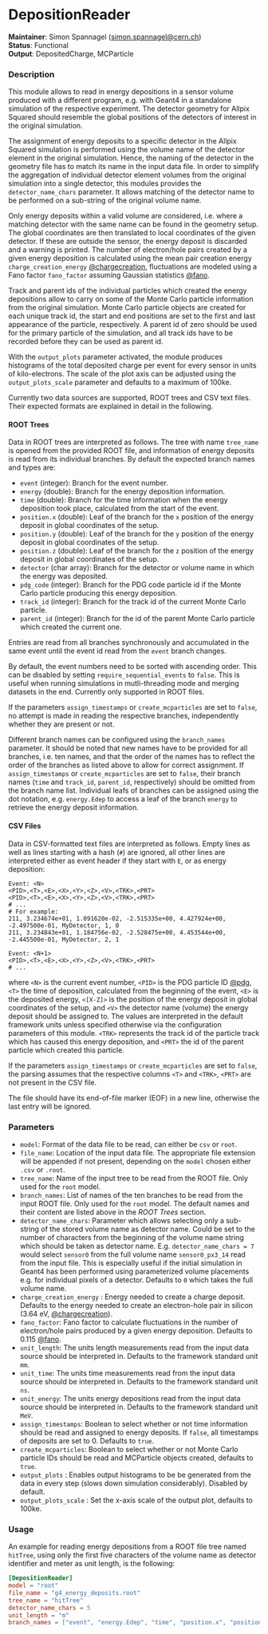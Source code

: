 # DepositionReader
**Maintainer**: Simon Spannagel (simon.spannagel@cern.ch)  
**Status**: Functional  
**Output**: DepositedCharge, MCParticle

### Description
This module allows to read in energy depositions in a sensor volume produced with a different program, e.g. with Geant4 in a standalone simulation of the respective experiment.
The detector geometry for Allpix Squared should resemble the global positions of the detectors of interest in the original simulation.

The assignment of energy deposits to a specific detector in the Allpix Squared simulation is performed using the volume name of the detector element in the original simulation.
Hence, the naming of the detector in the geometry file has to match its name in the input data file.
In order to simplify the aggregation of individual detector element volumes from the original simulation into a single detector, this modules provides the `detector_name_chars` parameter.
It allows matching of the detector name to be performed on a sub-string of the original volume name.

Only energy deposits within a valid volume are considered, i.e. where a matching detector with the same name can be found in the geometry setup.
The global coordinates are then translated to local coordinates of the given detector.
If these are outside the sensor, the energy deposit is discarded and a warning is printed.
The number of electron/hole pairs created by a given energy deposition is calculated using the mean pair creation energy `charge_creation_energy` [@chargecreation], fluctuations are modeled using a Fano factor `fano_factor` assuming Gaussian statistics [@fano].

Track and parent ids of the individual particles which created the energy depositions allow to carry on some of the Monte Carlo particle information from the original simulation.
Monte Carlo particle objects are created for each unique track id, the start and end positions are set to the first and last appearance of the particle, respectively.
A parent id of zero should be used for the primary particle of the simulation, and all track ids have to be recorded before they can be used as parent id.

With the `output_plots` parameter activated, the module produces histograms of the total deposited charge per event for every sensor in units of kilo-electrons.
The scale of the plot axis can be adjusted using the `output_plots_scale` parameter and defaults to a maximum of 100ke.

Currently two data sources are supported, ROOT trees and CSV text files.
Their expected formats are explained in detail in the following.

#### ROOT Trees

Data in ROOT trees are interpreted as follows.
The tree with name `tree_name` is opened from the provided ROOT file, and information of energy deposits is read from its individual branches.
By default the expected branch names and types are:

* `event` (integer): Branch for the event number.
* `energy` (double): Branch for the energy deposition information.
* `time` (double): Branch for the time information when the energy deposition took place, calculated from the start of the event.
* `position.x` (double): Leaf of the branch for the `x` position of the energy deposit in global coordinates of the setup.
* `position.y` (double): Leaf of the branch for the `y` position of the energy deposit in global coordinates of the setup.
* `position.z` (double): Leaf of the branch for the `z` position of the energy deposit in global coordinates of the setup.
* `detector` (char array): Branch for the detector or volume name in which the energy was deposited.
* `pdg_code` (integer): Branch for the PDG code particle id if the Monte Carlo particle producing this energy deposition.
* `track_id` (integer): Branch for the track id of the current Monte Carlo particle.
* `parent_id` (integer): Branch for the id of the parent Monte Carlo particle which created the current one.

Entries are read from all branches synchronously and accumulated in the same event until the event id read from the `event` branch changes.

By default, the event numbers need to be sorted with ascending order. This can be disabled by setting `require_sequential_events` to `false`. This is useful when running simulations in mutli-threading mode and merging datasets in the end. Currently only supported in ROOT files.

If the parameters `assign_timestamps` or `create_mcparticles` are set to `false`, no attempt is made in reading the respective branches, independently whether they are present or not.

Different branch names can be configured using the `branch_names` parameter.
It should be noted that new names have to be provided for all branches, i.e. ten names, and that the order of the names has to reflect the order of the branches as listed above to allow for correct assignment.
If `assign_timestamps` or `create_mcparticles` are set to `false`, their branch names (`time` and `track_id`, `parent_id`, respectively) should be omitted from the branch name list.
Individual leafs of branches can be assigned using the dot notation, e.g. `energy.Edep` to access a leaf of the branch `energy` to retrieve the energy deposit information.


#### CSV Files

Data in CSV-formatted text files are interpreted as follows.
Empty lines as well as lines starting with a hash (`#`) are ignored, all other lines are interpreted either as event header if they start with `E`, or as energy deposition:

```csv
Event: <N>
<PID>,<T>,<E>,<X>,<Y>,<Z>,<V>,<TRK>,<PRT>
<PID>,<T>,<E>,<X>,<Y>,<Z>,<V>,<TRK>,<PRT>
# ...
# For example:
211, 3.234674e+01, 1.091620e-02, -2.515335e+00, 4.427924e+00, -2.497500e-01, MyDetector, 1, 0
211, 3.234843e+01, 1.184756e-02, -2.528475e+00, 4.453544e+00, -2.445500e-01, MyDetector, 2, 1

Event: <N+1>
<PID>,<T>,<E>,<X>,<Y>,<Z>,<V>,<TRK>,<PRT>
# ...
```

where `<N>` is the current event number, `<PID>` is the PDG particle ID [@pdg], `<T>` the time of deposition, calculated from the beginning of the event, `<E>` is the deposited energy, `<[X-Z]>` is the position of the energy deposit in global coordinates of the setup, and `<V>` the detector name (volume) the energy deposit should be assigned to.
The values are interpreted in the default framework units unless specified otherwise via the configuration parameters of this module.
`<TRK>` represents the track id of the particle track which has caused this energy deposition, and `<PRT>` the id of the parent particle which created this particle.

If the parameters `assign_timestamps` or `create_mcparticles` are set to `false`, the parsing assumes that the respective columns `<T>` and `<TRK>`, `<PRT>` are not present in the CSV file.

The file should have its end-of-file marker (EOF) in a new line, otherwise the last entry will be ignored.

### Parameters
* `model`: Format of the data file to be read, can either be `csv` or `root`.
* `file_name`: Location of the input data file. The appropriate file extension will be appended if not present, depending on the `model` chosen either `.csv` or `.root`.
* `tree_name`: Name of the input tree to be read from the ROOT file. Only used for the `root` model.
* `branch_names`: List of names of the ten branches to be read from the input ROOT file. Only used for the `root` model. The default names and their content are listed above in the _ROOT Trees_ section.
* `detector_name_chars`: Parameter which allows selecting only a sub-string of the stored volume name as detector name. Could be set to the number of characters from the beginning of the volume name string which should be taken as detector name. E.g. `detector_name_chars = 7` would select `sensor0` from the full volume name `sensor0_px3_14` read from the input file. This is especially useful if the initial simulation in Geant4 has been performed using parameterized volume placements e.g. for individual pixels of a detector. Defaults to `0` which takes the full volume name.
* `charge_creation_energy` : Energy needed to create a charge deposit. Defaults to the energy needed to create an electron-hole pair in silicon (3.64 eV, [@chargecreation]).
* `fano_factor`: Fano factor to calculate fluctuations in the number of electron/hole pairs produced by a given energy deposition. Defaults to 0.115 [@fano].
* `unit_length`: The units length measurements read from the input data source should be interpreted in. Defaults to the framework standard unit `mm`.
* `unit_time`: The units time measurements read from the input data source should be interpreted in. Defaults to the framework standard unit `ns`.
* `unit_energy`: The units energy depositions read from the input data source should be interpreted in. Defaults to the framework standard unit `MeV`.
* `assign_timestamps`: Boolean to select whether or not time information should be read and assigned to energy deposits. If `false`, all timestamps of deposits are set to 0. Defaults to `true`.
* `create_mcparticles`: Boolean to select whether or not Monte Carlo particle IDs should be read and MCParticle objects created, defaults to `true`.
* `output_plots` : Enables output histograms to be be generated from the data in every step (slows down simulation considerably). Disabled by default.
* `output_plots_scale` : Set the x-axis scale of the output plot, defaults to 100ke.

### Usage
An example for reading energy depositions from a ROOT file tree named `hitTree`, using only the first five characters of the volume name as detector identifier and meter as unit length, is the following:

```toml
[DepositionReader]
model = "root"
file_name = "g4_energy_deposits.root"
tree_name = "hitTree"
detector_name_chars = 5
unit_length = "m"
branch_names = ["event", "energy.Edep", "time", "position.x", "position.y", "position.z", "detector", "PDG_code", "track_id", "parent_id"]
```

[@pdg]: http://hepdata.cedar.ac.uk/lbl/2016/reviews/rpp2016-rev-monte-carlo-numbering.pdf
[@chargecreation]: https://doi.org/10.1103/PhysRevB.1.2945
[@fano]: https://doi.org/10.1103%2FPhysRevB.22.5565
